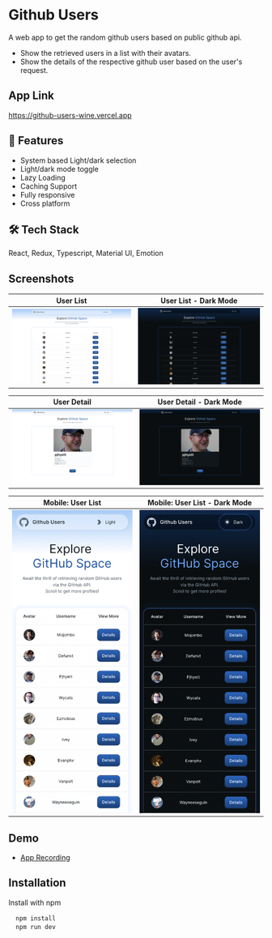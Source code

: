 
# Github Users

A web app to get the random github users based on public github api.

- Show the retrieved users in a list with their avatars.
- Show the details of the respective github user based on the user's request.

## App Link

https://github-users-wine.vercel.app

## 🧩 Features

- System based Light/dark selection
- Light/dark mode toggle
- Lazy Loading
- Caching Support
- Fully responsive
- Cross platform

## 🛠 Tech Stack

React, Redux, Typescript, Material UI, Emotion

## Screenshots

User List | User List - Dark Mode
--- | ---
![App Screenshot](https://raw.githubusercontent.com/SanthoshDhandapani/GithubUsers/main/demo/screenshots/user_list.png) | ![App Screenshot](https://raw.githubusercontent.com/SanthoshDhandapani/GithubUsers/main/demo/screenshots/user_list_dark.png)

User Detail | User Detail - Dark Mode
--- | ---
![App Screenshot](https://raw.githubusercontent.com/SanthoshDhandapani/GithubUsers/main/demo/screenshots/user_detail.png) | ![App Screenshot](https://raw.githubusercontent.com/SanthoshDhandapani/GithubUsers/main/demo/screenshots/user_detail_dark.png)

Mobile: User List | Mobile: User List - Dark Mode
--- | ---
![App Screenshot](https://raw.githubusercontent.com/SanthoshDhandapani/GithubUsers/main/demo/screenshots/user_list_mobile.png) | ![App Screenshot](https://raw.githubusercontent.com/SanthoshDhandapani/GithubUsers/main/demo/screenshots/user_list_mobile_dark.png)


## Demo

 - [App Recording](https://raw.githubusercontent.com/SanthoshDhandapani/GithubUsers/main/demo/app_demo_recording.mp4)

## Installation

Install with npm

```bash
  npm install
  npm run dev
```

